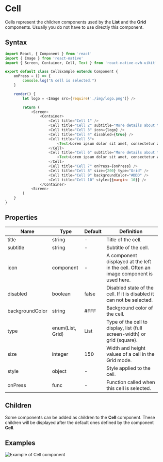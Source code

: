# Cell

Cells represent the children components used by the **List** and the **Grid** components. Usually you do not have to use directly this component.

## Syntax

```javascript
import React, { Component } from 'react'
import { Image } from 'react-native'
import { Screen, Container, Cell, Text } from 'react-native-ovh-uikit'

export default class CellExample extends Component {
    onPress = () => {
        console.log("A cell is selected.")
    }

    render() {
        let logo = <Image src={require('./img/logo.png')} />

        return (
            <Screen>
                <Container>
                    <Cell title="Cell 1" />
                    <Cell title="Cell 2" subtitle="More details about the cell 2." />
                    <Cell title="Cell 3" icon={logo} />
                    <Cell title="Cell 4" disabled={true} />
                    <Cell title="Cell 5">
                        <Text>Lorem ipsum dolor sit amet, consectetur adipiscing elit.</Text>
                    </Cell>
                    <Cell title="Cell 6" subtitle="More details about the cell 6." icon={logo}>
                        <Text>Lorem ipsum dolor sit amet, consectetur adipiscing elit.</Text>
                    </Cell>
                    <Cell title="Cell 7" onPress={onPress} />
                    <Cell title="Cell 8" size={200} type="Grid" />
                    <Cell title="Cell 9" backgroundColor="#DDD" />
                    <Cell title="Cell 10" style={{margin: 10}} />
                </Container>
            <Screen>
        )
    }
}
```

## Properties

| Name | Type | Default | Definition |
| - | - | - | - |
| title | string | - | Title of the cell. |
| subtitle | string | - | Subtitle of the cell. |
| icon | component | - | A component displayed at the left in the cell. Often an image component is used here. |
| disabled | boolean | false | Disabled state of the cell. If it is disabled it can not be selected. |
| backgroundColor | string | #FFF | Background color of the cell. |
| type | enum(List, Grid) | List | Type of the cell to display, list (full screen-width) or grid (square). |
| size | integer | 150 | Width and height values of a cell in the Grid mode. |
| style | object | - | Style applied to the cell. |
| onPress | func | - | Function called when this cell is selected. |

## Children

Some components can be added as children to the **Cell** component. These children will be displayed after the default ones defined by the component **Cell**.

## Examples

![Example of Cell component](https://raw.githubusercontent.com/cygy/ovh-ui-kit-documentation/react-native/src/assets/components/example.png)
